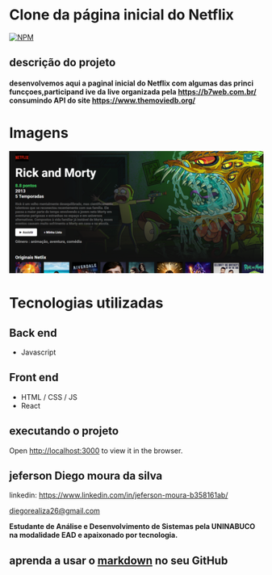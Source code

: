 #  Clone da página inicial do Netflix

[![NPM](https://img.shields.io/npm/l/react)](https://github.com/jeferson-moura/exemple-readme/blob/main/LICENSE)

##  descrição do  projeto

#### desenvolvemos aqui a paginal inicial do Netflix com algumas das princi funcçoes,participand   ive  da live  organizada pela  https://b7web.com.br/ consumindo API do site https://www.themoviedb.org/
### 
# Imagens
![Alt ou título da imagem](https://github.com/jeferson-moura/Netflixclone/blob/main/src/netflixInitial.png?raw=true)


# Tecnologias utilizadas
## Back end
- Javascript
## Front end
- HTML / CSS / JS 
- React

## executando o projeto

Open [http://localhost:3000](http://localhost:3000) to view it in the browser.


## jeferson Diego moura da silva

linkedin:
https://www.linkedin.com/in/jeferson-moura-b358161ab/

diegorealiza26@gmail.com


**Estudante de Análise e Desenvolvimento de Sistemas pela UNINABUCO na modalidade EAD e 
apaixonado por tecnologia.**
## aprenda a usar o [markdown](https://docs.pipz.com/central-de-ajuda/learning-center/guia-basico-de-markdown#open) no seu GitHub




